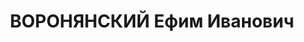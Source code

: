 ---
title: ВОРОНЯНСКИЙ Ефим Иванович
description: "Род. в 1903, Полтавская обл., с. Диканька. Проживал: г. Полтава. Директор\
  \ фельдшерской школы \n  Арестован Полтав.обл. УНКВД 21.10.1937. Обв. по ст. 54-8,\
  \ 11 УК УССР. Приговор: ВК ВС СССР, 04.01.1938 – ВМН с конфискацией имущества. Расстрелян\
  \ 05.01.1938, г.Харьков. \n  Реабилитирован ВК ВС СССР 28.09.1957"
---